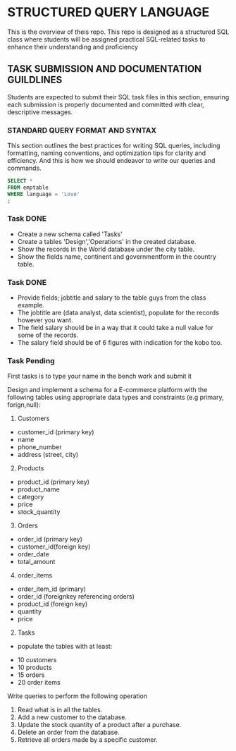 # STRUCTURED QUERY LANGUAGE
This is the overview of theis repo.
This repo is designed as a structured SQL class where students will be assigned practical SQL-related tasks to enhance their understanding and proficiency

## TASK SUBMISSION AND DOCUMENTATION GUILDLINES
Students are expected to submit their SQL task files in this section, ensuring each submission is properly documented and committed with clear, descriptive messages.

### STANDARD QUERY FORMAT AND SYNTAX
This section outlines the best practices for writing SQL queries, including formatting, naming conventions, and optimization tips for clarity and efficiency.
And this is how we should endeavor to write our queries and commands.

```SQL
SELECT *
FROM emptable
WHERE language = 'Love'
;
```

### Task DONE
* Create a new schema called 'Tasks' 
* Create a tables 'Design','Operations' in the created database. 
* Show the records in the World database under the city table.
* Show the fields name, continent and governmentform in the country table.

### Task DONE
* Provide fields; jobtitle and salary to the table guys from the class example.
* The jobtitle are (data analyst, data scientist), populate for the records however you want.
* The field salary should be in a way that it could take a null value for some of the records.
* The salary field should be of 6 figures with indication for the kobo too.

### Task Pending
First tasks is to type your name in the bench work and submit it

Design and implement a schema for a E-commerce platform with the following tables
using appropriate data types and constraints (e.g primary, forign,null):
1. Customers
- customer_id (primary key)
- name
- phone_number
- address (street, city)

2. Products
- product_id (primary key)
- product_name
- category
- price
- stock_quantity

3. Orders
- order_id (primary key)
- customer_id(foreign key)
- order_date
- total_amount

4. order_items
- order_item_id (primary)
- order_id (foreignkey referencing orders)
- product_id (foreign key)
- quantity
- price

2. Tasks
* populate the tables with at least:
- 10 customers
- 10 products
- 15 orders
- 20 order items

Write queries to perform the following operation
1. Read what is in all the tables.
2. Add a new customer to the database.
3. Update the stock quantity of a product after a purchase.
4. Delete an order from the database.
5. Retrieve all orders made by a specific customer.
